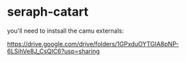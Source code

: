 # seraph-catart

you'll need to instsall the camu externals:

https://drive.google.com/drive/folders/1GPxduOYTGIA8pNP-6LSihVe8J_CsQIC6?usp=sharing
